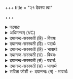 +++
title = "२१ देवस्य त्वा"

+++
<details><summary>पदपाठः</summary>

दे॒वस्य॑। त्वा॒। स॒वि॒तुः। प्र॒स॒व इति॑ प्रऽस॒वे। अ॒श्विनोः॑। बा॒हुभ्या॒मिति॑ बा॒हुभ्या॑म्। पू॒ष्णः। हस्ता॑भ्याम्। सम्। व॒पा॒मि॒। सम्। आपः॑। ओष॑धीभिः। सम्। ओष॑धयः। रसे॑न। सम्। रे॒वतीः॑। जग॑तीभिः। पृ॒च्य॒न्ता॒म्। सम्। मधु॑मती॒रिति॒ मधु॑ऽमतीः। मधु॑मतीभि॒रिति॒ मधु॑ऽमतीभिः। पृ॒च्य॒न्ता॒म्। २१।
</details>

<details><summary>अधिमन्त्रम् (VC)</summary>

- यज्ञो देवता सर्वस्य
- परमेष्ठी प्रजापतिर्ऋषिः
- गायत्री, निचृत् पङ्क्तिः
- पञ्चमः
</details>

<details><summary>दयानन्द-सरस्वती (हि) - विषयः</summary>

जिन औषधियों से अन्न बनता है, वे यज्ञादि करने से कैसे शुद्ध होती हैं, इस विषय का उपदेश अगले मन्त्र में किया है ॥
</details>

<details><summary>दयानन्द-सरस्वती (हि) - पदार्थः</summary>

पदार्थान्वयभाषाः -  हे मनुष्यो ! जैसे मैं (सवितुः) सकल ऐश्वर्य्य के देनेवाले (देवस्य) परमेश्वर के (प्रसवे) उत्पन्न किये हुए प्रत्यक्ष संसार में, सूर्य्यलोक के प्रकाश में (अश्विनोः) सूर्य्य और भूमि के तेज की (बाहुभ्याम्) दृढ़ता से (पूष्णः) पुष्टि करनेवाले वायु के (हस्ताभ्याम्) प्राण और अपान से (त्वा) पूर्वोक्त तीन प्रकार के यज्ञ का (संवपामि) विस्तार करता हूँ, वैसे ही तुम भी उसको विस्तार से सिद्ध करो। जैसे इस उत्पन्न किये हुए संसार में (ओषधीभिः) यवादि ओषधियों से (आपः) जल और (ओषधयः) ओषधी (रसेन) आनन्दकारक रस से तथा (जगतीभिः) उत्तम ओषधियों से (रेवतीः) उत्तम जल और जैसे (मधुमतीभिः) अत्यन्त मधुर रसयुक्त ओषधियों से (मधुमतीः) अत्यन्त उत्तम रसरूप जल ये सब मिल कर वृद्धियुक्त होते हैं, वैसे हम सब लोगों को भी ओषधियों से जल और ओषधि, उत्तम जल से तथा सब उत्तम ओषधियों से उत्तम रसयुक्त जल तथा अत्युत्तम मधुर रसयुक्त ओषधियों से प्रशंसनीय रसरूप जल इन सबों को यथायोग्य परस्पर (संपृच्यन्ताम्) युक्ति से वैद्यक वा शिल्पशास्त्र की रीति से मेल करना चाहिये ॥२१॥
</details>

<details><summary>दयानन्द-सरस्वती (हि) - भावार्थः</summary>

भावार्थभाषाः -  इस मन्त्र में लुप्तोपमालङ्कार है। विद्वान् मनुष्यों को ईश्वर के उत्पन्न किये हुए सूर्य्य से प्रकाश को प्राप्त हुए इस संसार में अनेक प्रकार से संप्रयुक्त करने योग्य पदार्थों को मिलाने के योग्य पदार्थों से मेल कर के उक्त तीन प्रकार के यज्ञ का अनुष्ठान नित्य करना चाहिये। जैसे जल अपने रस से ओषधियों को बढ़ाता है और वे उत्तम रसयुक्त जल के संयोग से रोगनाश करने से सुखदायक होती हैं और जैसे ईश्वर कारण से कार्य्य को यथावत् रचता है तथा सूर्य्य सब जगत् को प्रकाशित करके और निरन्तर रस को भेदन करके पृथिवी आदि पदार्थों का आकर्षण करता है तथा वायु रस को धारण करके पृथिवी आदि पदार्थों को पुष्ट करता है, वैसे हम लोगों को भी यथावत् संस्कारयुक्त संयुक्त किये हुए पदार्थों से विद्वानों का सङ्ग तथा विद्या की उन्नति से वा होम शिल्प कार्य्यरूपी यज्ञों से वायु और वर्षा जल की शुद्धि सदा करनी चाहिये ॥२१॥
</details>

<details><summary>दयानन्द-सरस्वती (सं) - विषयः</summary>

ईश्वरेण याभ्य ओषधिभ्योऽन्नादिकं जायते, ताः कथं शुद्धा जायन्त इत्युपदिश्यते ॥
</details>

<details><summary>दयानन्द-सरस्वती (सं) - पदार्थः</summary>

पदार्थान्वयभाषाः -  हे मनुष्या ! यथाऽहं सवितुर्देवस्य परमात्मनः प्रसवे सवितृमण्डलस्य प्रकाशे चाश्विनोर्बाहुभ्यां पूष्णो हस्ताभ्यां यमिमं यज्ञं संवपामि। तथैव त्वा तं यूयमपि संवपत। यथैतस्मिन् प्रसवे प्रकाशे चौषधीभिराप ओषधयो रसेन। जगतीभी [रेवती] रेवत्यश्च संपृच्यन्ते। यथा च मधुमतीभिः [मधुमतीः] मधुमत्यः संपृच्यन्ते। तथैवौषधीभिरोषधय ओषधयो रसेन जगतीभिः सह रेवत्यश्चास्माभिः संपृच्यन्ताम्। एवं मधुमतीभिः सह मधुमत्यो नित्यं संपृच्यन्ताम् ॥२१॥
</details>

<details><summary>दयानन्द-सरस्वती (सं) - भावार्थः</summary>

भावार्थभाषाः -  अत्र लुप्तोपमालङ्कारः। विद्वद्भिर्मनुष्यैरीश्वरोत्पादिते सूर्य्यप्रकाशितेऽस्मिन् जगति बहुविधानां संप्रयोक्तव्यानां द्रव्याणां संप्रयोक्तुमर्हैर्बहुविधैर्द्रव्यैः सह संमेलनेन त्रिविधो यज्ञो नित्यमनुष्ठेयः। यथा जलं स्वरसेनौषधीर्वर्धयति, ता उत्तमरसयोगाद् रोगनाशकत्वेन सुखदायिन्यो भवन्ति, यथेश्वरः कारणात् कार्य्यं यथावद् रचयति, सूर्य्यः सर्वं जगत् प्रकाश्य सततं रसं भित्त्वा पृथिव्याद्याकर्षति, वायुश्च धारयित्वा पुष्णाति तथैवाऽस्माभिरपि यथावत् संस्कृतैः संप्रयोजितैर्द्रव्यैर्विद्वत्सङ्गविद्योन्नितिर्होमशिल्पाख्यैर्यज्ञैर्वायुवृष्टि-जलशुद्धयश्च सदैव कार्य्या इति ॥२१॥
</details>

<details><summary>सविता जोशी ← दयानन्दः (म) - भावार्थः</summary>

भावार्थभाषाः -  या मंत्रात लुप्तोपमालंकार आहे. विद्वान माणसांनी ईश्वराने निर्माण केलेल्या व सूर्यप्रकाशांनी युक्त असलेल्या या जगात अनेक वस्तूंचे मिश्रण करून तीन प्रकारचे यज्ञ केले पाहिजेत. ज्याप्रमाणे जलाने वृक्षसंवर्धन होते व ते रोगनाशक ठरतात व जसे ईश्वर कारणांमुळे कार्य घडवून आणतो तसेच सूर्य जगाला प्रकाश देऊन रसभेदन करून पृथ्वी इत्यादी पदार्थांना आकर्षित करतो व वायू या रसाला धारण करून पृथ्वीला बलवान बनवितो. त्याप्रमाणेच आपणही संस्कारित पदार्थांचा उपयोग करून विद्वानांच्या संगतीने विद्येची वाढ करावी व अग्निहोत्र इत्यादी कौशल्ययुक्त कार्यरूपी यज्ञांनी वायू आणि वृष्टिजलाची शुद्धी करावी.
</details>